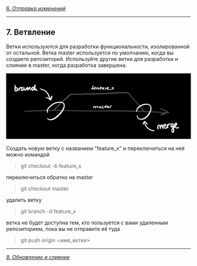 [6. *Отправка изменений*](./push.md)

---
## 7. Ветвление

Ветки используются для разработки функциональности, изолированной от остальной. Ветка master используется по умолчанию, когда вы создаете репозиторий. Используйте другие ветки для разработки и слияние в master, когда разработка завершена.

![branches](./assets/branches.png)


Создать новую ветку с названием "feature_x" и переключиться на неё можно командой

>git checkout -b feature_x

переключиться обратно на master

>git checkout master

удалить ветку

>git branch -d feature_x

ветка не будет доступна тем, кто пользуется с вами удаленным репозиторием, пока вы не отправите её туда

>git push origin *<имя_ветки>*

---
[*8. Обновление и слияние*](./updatemerge.md)